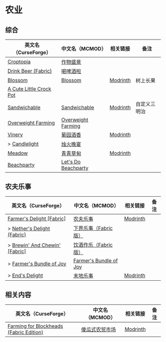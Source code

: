 # 农业

## 综合

| 英文名（CurseForge）                                                                                   | 中文名（MCMOD）                                              | 相关链接                                            | 备注         |
| ------------------------------------------------------------------------------------------------------ | ------------------------------------------------------------ | --------------------------------------------------- | ------------ |
| [Croptopia](https://www.curseforge.com/minecraft/mc-mods/croptopia)                                    | [作物盛景](https://www.mcmod.cn/class/4225.html)             |                                                     |              |
| [Drink Beer (Fabric)](https://www.curseforge.com/minecraft/mc-mods/drink-beer-fabric)                  | [喝啤酒啦](https://www.mcmod.cn/class/4585.html)             |                                                     |              |
| [Blossom](https://www.curseforge.com/minecraft/mc-mods/blossom)                                        | [Blossom](https://www.mcmod.cn/class/8362.html)              | [Modrinth](https://modrinth.com/mod/blossom)        | 树上长果     |
| [A Cute Little Crock Pot](https://www.curseforge.com/minecraft/mc-mods/a-cute-little-crock-pot)        |                                                              |                                                     |              |
| [Sandwichable](https://www.curseforge.com/minecraft/mc-mods/sandwichable)                              | [Sandwichable](https://www.mcmod.cn/class/6159.html)         | [Modrinth](https://modrinth.com/mod/sandwichable)   | 自定义三明治 |
| [Overweight Farming](https://www.curseforge.com/minecraft/mc-mods/overweight-farming)                  | [Overweight Farming](https://www.mcmod.cn/class/5866.html)   |                                                     |              |
| [Vinery](https://www.curseforge.com/minecraft/mc-mods/lets-do-wine)                                    | [葡园酒香](https://www.mcmod.cn/class/8181.html)             | [Modrinth](https://modrinth.com/mod/vinery)         |              |
| > [Candlelight](https://www.curseforge.com/minecraft/mc-mods/candlelight-lets-do-a-candlelight-dinner) | [烛火晚宴](https://www.mcmod.cn/class/10035.html)            |                                                     |              |
| [Meadow](https://www.curseforge.com/minecraft/mc-mods/welcome-to-meadow)                               | [青青草甸](https://www.mcmod.cn/class/9251.html)             | [Modrinth](https://modrinth.com/mod/lets-do-cheese) |              |
| [Beachparty](https://www.curseforge.com/minecraft/mc-mods/beachparty)                                  | [Let's Do Beachparty](https://www.mcmod.cn/class/10300.html) |                                                     |              |

## 农夫乐事

| 英文名（CurseForge）                                                                                    | 中文名（MCMOD）                                                | 相关链接                                             | 备注 |
| ------------------------------------------------------------------------------------------------------- | -------------------------------------------------------------- | ---------------------------------------------------- | ---- |
| [Farmer's Delight [Fabric]](https://www.curseforge.com/minecraft/mc-mods/farmers-delight-fabric)        | [农夫乐事](https://www.mcmod.cn/class/2820.html)               | [Modrinth](https://modrinth.com/mod/farmers-delight) |      |
| > [Nether's Delight (Fabric)](https://www.curseforge.com/minecraft/mc-mods/nethers-delight-fabric)      | [下界乐事（Fabric版）](https://www.mcmod.cn/class/8139.html)   |                                                      |      |
| > [Brewin' And Chewin' [Fabric]](https://www.curseforge.com/minecraft/mc-mods/brewin-and-chewin-fabric) | [饮酒作乐（Fabric版）](https://www.mcmod.cn/class/8841.html)   |                                                      |      |
| > [Farmer's Bundle of Joy](https://www.curseforge.com/minecraft/mc-mods/farmers-bundle-of-joy)          | [Farmer's Bundle of Joy](https://www.mcmod.cn/class/8259.html) |                                                      |      |
| > [End's Delight](https://www.curseforge.com/minecraft/mc-mods/ends-delight)                            | [末地乐事](https://www.mcmod.cn/class/6298.html)               | [Modrinth](https://modrinth.com/mod/ends-delight)    |      |

## 相关内容

| 英文名（CurseForge）                                                                                                  | 中文名（MCMOD）                                        | 相关链接                                                    | 备注 |
| --------------------------------------------------------------------------------------------------------------------- | ------------------------------------------------------ | ----------------------------------------------------------- | ---- |
| [Farming for Blockheads (Fabric Edition)](https://www.curseforge.com/minecraft/mc-mods/farming-for-blockheads-fabric) | [傻瓜式农贸市场](https://www.mcmod.cn/class/2057.html) | [Modrinth](https://modrinth.com/mod/farming-for-blockheads) |      |

